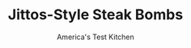 ---
layout: ../../layouts/MarkdownPostLayout.astro
title: Jittos-Style Steak Bombs
author: America's Test Kitchen
pubDate: 2023-03-15
description: "Finally, a loaded steak and cheese you can re-create at home."
image_url: https://res.cloudinary.com/hksqkdlah/image/upload/ar_1:1,c_fill,dpr_2.0,f_auto,fl_lossy.progressive.strip_profile,g_faces:auto,q_auto:low,w_344/SFS_SteakBomb_117_fpdd1e
tags: ["Main Courses","Vegetables","Cheese","Beef","Weeknight","Sandwiches"]
calories: 3174
protein: 37
carbohydrates: 38
fats: 
fiber: 2
ingredients: ["2 tablespoons plus 1 teaspoon, vegetable oil, divided","1 , onion, halved and sliced ¼ inch thick","1 , red bell pepper, stemmed, seeded, and cut into ¼-inch-wide strips","4 ounces, white mushrooms, trimmed, halved, and sliced ¼ inch thick","2 teaspoons, Lawry's Seasoned Salt, divided","4 (8-inch), sub rolls, split but hinged","6 tablespoons, mayonnaise","1 pound, sirloin steak tips, trimmed and cut into ¾-inch chunks","1½ ounces, thinly sliced deli salami, quartered","8 thin slices, deli American cheese (4 ounces)"]
serves: 4
time: "45 minutes"
instructions: ["Adjust oven rack to middle position and heat oven to 400 degrees. Heat 2 tablespoons oil in 12-inch nonstick skillet over medium-high heat until just smoking. Add onion and cook, stirring frequently, until beginning to brown, about 4 minutes.","Add bell pepper, mushrooms, and 1 teaspoon seasoned salt and cook until vegetables are tender, about 6 minutes. Transfer to bowl; set aside skillet.","Arrange rolls on rimmed baking sheet. Spread mayonnaise evenly on cut sides of each roll (1½ tablespoons each). Bake rolls until crusty and warmed through, about 5 minutes.","Meanwhile, heat remaining 1 teaspoon oil in now-empty skillet over medium-high heat until just smoking. Add steak tips and sprinkle with remaining 1 teaspoon seasoned salt. Scatter salami over top and cook, without stirring, until steak tips are browned on bottom, about 5 minutes.","Off heat, stir onion mixture into steak tips. Divide steak mixture evenly among rolls. Layer 2 slices American cheese over steak mixture on each roll. Bake until cheese is melted, about 1 minute. Serve immediately."]
nutrition: ["752 mg Potassium","437 mg Phosphorus","236 mg Calcium","4 mg Iron","57 mg Magnesium","957 mg Sodium","5 mg Zinc","54 g Fat","11 mg Niacin (B3)","21 g Monounsaturated","13 g Polyunsaturated","40 mg Vitamin C","126 mg Cholesterol","15 g Saturated","2 g Fiber","45 µg Folic acid","46 µg Folate (food)","4 g Sugars","3 µg Vitamin K","189 g Water","38 g Carbs","124 µg Folate equivalent (total)","37 g Protein","2 mg Vitamin E","1 µg Vitamin B12","47 µg Vitamin A","793 kcal Energy","3174 calories"]
notes: "Sirloin steak tips are often sold as flap meat. Lawrys Seasoned Salt is usually stocked with other spice blends in the grocery store. We developed this recipe with a red bell pepper, but any color pepper can be used. Keep the sub rolls hinged when splitting them; otherwise, these extra-full sandwiches have a tendency to fall apart when fully assembled."
---